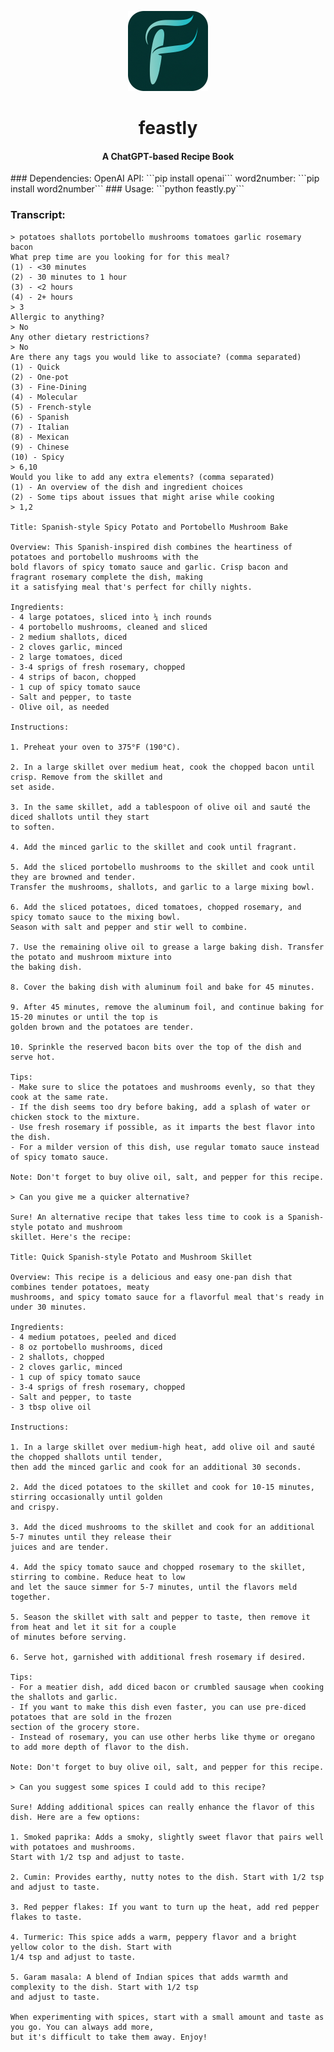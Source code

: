 <p align="center">
    <picture>
      <source media="(prefers-color-scheme: dark)" srcset="[https://assets.vercel.com/image/upload/v1662130559/nextjs/Icon_dark_background.png](https://github.com/ftondolo/feastly/blob/main/feastly.png)">
      <img src="https://github.com/ftondolo/feastly/blob/main/feastly.png" height="128">
    </picture>
    <h1 align="center">feastly</h1>
    <h4 align="center">A ChatGPT-based Recipe Book</h4>
</p>
### Dependencies:
OpenAI API: ```pip install openai```
word2number: ```pip install word2number```
### Usage:
```python feastly.py```

### Transcript:
```
> potatoes shallots portobello mushrooms tomatoes garlic rosemary bacon
What prep time are you looking for for this meal?
(1) - <30 minutes
(2) - 30 minutes to 1 hour
(3) - <2 hours
(4) - 2+ hours
> 3
Allergic to anything?
> No
Any other dietary restrictions?
> No
Are there any tags you would like to associate? (comma separated)
(1) - Quick
(2) - One-pot
(3) - Fine-Dining
(4) - Molecular
(5) - French-style
(6) - Spanish
(7) - Italian
(8) - Mexican
(9) - Chinese
(10) - Spicy
> 6,10
Would you like to add any extra elements? (comma separated)
(1) - An overview of the dish and ingredient choices
(2) - Some tips about issues that might arise while cooking
> 1,2

Title: Spanish-style Spicy Potato and Portobello Mushroom Bake

Overview: This Spanish-inspired dish combines the heartiness of potatoes and portobello mushrooms with the 
bold flavors of spicy tomato sauce and garlic. Crisp bacon and fragrant rosemary complete the dish, making 
it a satisfying meal that's perfect for chilly nights.

Ingredients:
- 4 large potatoes, sliced into ¼ inch rounds
- 4 portobello mushrooms, cleaned and sliced
- 2 medium shallots, diced
- 2 cloves garlic, minced
- 2 large tomatoes, diced
- 3-4 sprigs of fresh rosemary, chopped
- 4 strips of bacon, chopped
- 1 cup of spicy tomato sauce
- Salt and pepper, to taste
- Olive oil, as needed

Instructions:

1. Preheat your oven to 375°F (190°C).

2. In a large skillet over medium heat, cook the chopped bacon until crisp. Remove from the skillet and 
set aside.

3. In the same skillet, add a tablespoon of olive oil and sauté the diced shallots until they start 
to soften.

4. Add the minced garlic to the skillet and cook until fragrant.

5. Add the sliced portobello mushrooms to the skillet and cook until they are browned and tender. 
Transfer the mushrooms, shallots, and garlic to a large mixing bowl.

6. Add the sliced potatoes, diced tomatoes, chopped rosemary, and spicy tomato sauce to the mixing bowl. 
Season with salt and pepper and stir well to combine.

7. Use the remaining olive oil to grease a large baking dish. Transfer the potato and mushroom mixture into 
the baking dish.

8. Cover the baking dish with aluminum foil and bake for 45 minutes.

9. After 45 minutes, remove the aluminum foil, and continue baking for 15-20 minutes or until the top is 
golden brown and the potatoes are tender.

10. Sprinkle the reserved bacon bits over the top of the dish and serve hot.

Tips:
- Make sure to slice the potatoes and mushrooms evenly, so that they cook at the same rate.
- If the dish seems too dry before baking, add a splash of water or chicken stock to the mixture.
- Use fresh rosemary if possible, as it imparts the best flavor into the dish.
- For a milder version of this dish, use regular tomato sauce instead of spicy tomato sauce.

Note: Don't forget to buy olive oil, salt, and pepper for this recipe.

> Can you give me a quicker alternative?

Sure! An alternative recipe that takes less time to cook is a Spanish-style potato and mushroom 
skillet. Here's the recipe:

Title: Quick Spanish-style Potato and Mushroom Skillet

Overview: This recipe is a delicious and easy one-pan dish that combines tender potatoes, meaty 
mushrooms, and spicy tomato sauce for a flavorful meal that's ready in under 30 minutes.

Ingredients:
- 4 medium potatoes, peeled and diced
- 8 oz portobello mushrooms, diced
- 2 shallots, chopped
- 2 cloves garlic, minced
- 1 cup of spicy tomato sauce
- 3-4 sprigs of fresh rosemary, chopped
- Salt and pepper, to taste
- 3 tbsp olive oil

Instructions:

1. In a large skillet over medium-high heat, add olive oil and sauté the chopped shallots until tender, 
then add the minced garlic and cook for an additional 30 seconds.

2. Add the diced potatoes to the skillet and cook for 10-15 minutes, stirring occasionally until golden 
and crispy.

3. Add the diced mushrooms to the skillet and cook for an additional 5-7 minutes until they release their 
juices and are tender.

4. Add the spicy tomato sauce and chopped rosemary to the skillet, stirring to combine. Reduce heat to low 
and let the sauce simmer for 5-7 minutes, until the flavors meld together.

5. Season the skillet with salt and pepper to taste, then remove it from heat and let it sit for a couple 
of minutes before serving.

6. Serve hot, garnished with additional fresh rosemary if desired.

Tips:
- For a meatier dish, add diced bacon or crumbled sausage when cooking the shallots and garlic.
- If you want to make this dish even faster, you can use pre-diced potatoes that are sold in the frozen 
section of the grocery store.
- Instead of rosemary, you can use other herbs like thyme or oregano to add more depth of flavor to the dish.

Note: Don't forget to buy olive oil, salt, and pepper for this recipe.

> Can you suggest some spices I could add to this recipe?

Sure! Adding additional spices can really enhance the flavor of this dish. Here are a few options:

1. Smoked paprika: Adds a smoky, slightly sweet flavor that pairs well with potatoes and mushrooms. 
Start with 1/2 tsp and adjust to taste.

2. Cumin: Provides earthy, nutty notes to the dish. Start with 1/2 tsp and adjust to taste.

3. Red pepper flakes: If you want to turn up the heat, add red pepper flakes to taste.

4. Turmeric: This spice adds a warm, peppery flavor and a bright yellow color to the dish. Start with 
1/4 tsp and adjust to taste.

5. Garam masala: A blend of Indian spices that adds warmth and complexity to the dish. Start with 1/2 tsp 
and adjust to taste.

When experimenting with spices, start with a small amount and taste as you go. You can always add more, 
but it's difficult to take them away. Enjoy!
```

